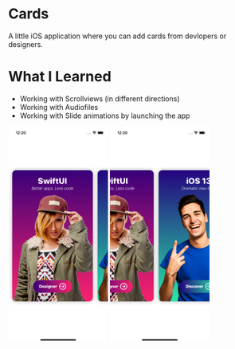 # Cards

A little iOS application where you can add cards from devlopers or designers.

# What I Learned

* Working with Scrollviews (in different directions)
* Working with Audiofiles
* Working with Slide animations by launching the app

<img src="PreviewImages/image01.png" width= "200">  <img src="PreviewImages/image02.png" width= "200">
